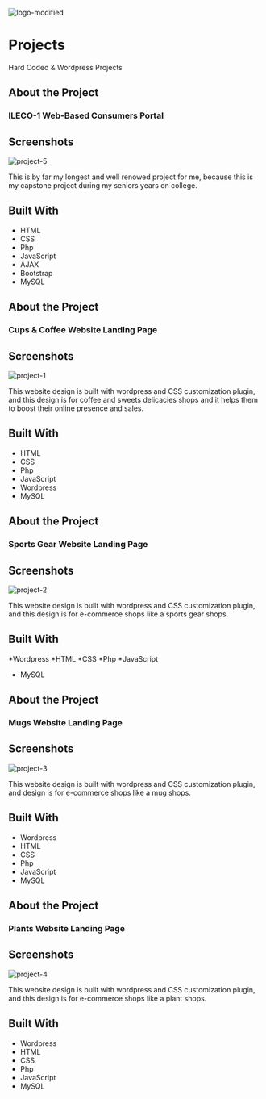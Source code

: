 
![logo-modified](https://github.com/Jeybii00/Projects/assets/172424335/8aa218cb-d11e-4064-abc1-4bfdc00867e5)

# Projects
Hard Coded &amp; Wordpress Projects


## About the Project
### ILECO-1 Web-Based Consumers Portal

## Screenshots
![project-5](https://github.com/Jeybii00/Projects/assets/172424335/fbf6014e-2bc7-45a2-854d-f08bd8305111)

This is by far my longest and well renowed project for me, because this is my capstone project during my seniors years on college.

## Built With
* HTML
* CSS
* Php
* JavaScript
* AJAX
* Bootstrap
* MySQL

## About the Project
### Cups & Coffee Website Landing Page

## Screenshots
![project-1](https://github.com/Jeybii00/Projects/assets/172424335/03004e38-8395-4ed3-92f4-461ca8032655)

This website design is built with wordpress and CSS customization plugin,
and this design is for coffee and sweets delicacies shops and it helps them to boost their online presence and sales.

## Built With
* HTML
* CSS
* Php
* JavaScript
* Wordpress
* MySQL

## About the Project
### Sports Gear Website Landing Page

## Screenshots
![project-2](https://github.com/Jeybii00/Projects/assets/172424335/a0c20f71-eebb-495e-93e7-b720a982a37b)

This website design is built with wordpress and CSS customization plugin,
and this design is for e-commerce shops like a sports gear shops.

## Built With
*Wordpress
*HTML
*CSS
*Php
*JavaScript
* MySQL

## About the Project
### Mugs Website Landing Page

## Screenshots
![project-3](https://github.com/Jeybii00/Projects/assets/172424335/bec67157-55d3-4474-9c82-33cd7cb93ac9)

This website design is built with wordpress and CSS customization plugin,
and design is for e-commerce shops like a mug shops.

## Built With
* Wordpress
* HTML
* CSS
* Php
* JavaScript
* MySQL

## About the Project
### Plants Website Landing Page

## Screenshots
![project-4](https://github.com/Jeybii00/Projects/assets/172424335/43ccccd0-b289-47b0-bc63-5a4d0875128c)

This website design is built with wordpress and CSS customization plugin,
and this design is for e-commerce shops like a plant shops.

## Built With
* Wordpress
* HTML
* CSS
* Php
* JavaScript
* MySQL



